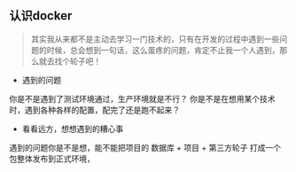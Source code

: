 ## 认识docker

> 其实我从来都不是主动去学习一门技术的，只有在开发的过程中遇到一些问题的时候，总会想到一句话，这么蛋疼的问题，肯定不止我一个人遇到，那么就去找个轮子吧！

- 遇到的问题

你是不是遇到了测试环境通过，生产环境就是不行？
你是不是在想用某个技术时，遇到各种各样的配置，配完了还是跑不起来？

- 看看远方，想想遇到的糟心事

遇到的问题你是不是想，能不能把项目的 数据库 + 项目 + 第三方轮子 打成一个包整体发布到正式环境， 



